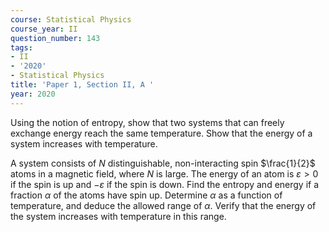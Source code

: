 ```yaml
---
course: Statistical Physics
course_year: II
question_number: 143
tags:
- II
- '2020'
- Statistical Physics
title: 'Paper 1, Section II, A '
year: 2020
---
```




Using the notion of entropy, show that two systems that can freely exchange energy reach the same temperature. Show that the energy of a system increases with temperature.

A system consists of $N$ distinguishable, non-interacting spin $\frac{1}{2}$ atoms in a magnetic field, where $N$ is large. The energy of an atom is $\varepsilon>0$ if the spin is up and $-\varepsilon$ if the spin is down. Find the entropy and energy if a fraction $\alpha$ of the atoms have spin up. Determine $\alpha$ as a function of temperature, and deduce the allowed range of $\alpha$. Verify that the energy of the system increases with temperature in this range.